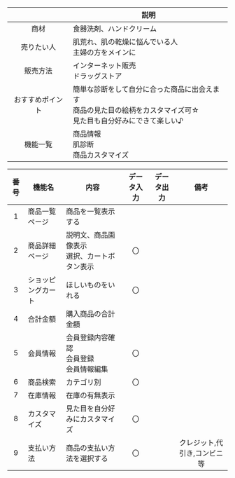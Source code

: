 ||説明|
|:---:|---|
|商材|食器洗剤、ハンドクリーム|
|売りたい人|肌荒れ、肌の乾燥に悩んでいる人<br>主婦の方をメインに|
|販売方法|インターネット販売<br>ドラッグストア|
|おすすめポイント|簡単な診断をして自分に合った商品に出会えます<br>商品の見た目の絵柄をカスタマイズ可☆<br>見た目も自分好みにできて楽しい♪|
|機能一覧|商品情報<br>肌診断<br>商品カスタマイズ|


|番号|機能名|内容|データ入力|データ出力|備考|
|:---:|---|---|:---:|:---:|:---:|
|1|商品一覧ページ|商品を一覧表示する||||
|2|商品詳細ページ|説明文、商品画像表示<br>選択、カートボタン表示|〇|||
|3|ショッピングカート|ほしいものをいれる|〇|||
|4|合計金額|購入商品の合計金額||||
|5|会員情報|会員登録内容確認<br>会員登録<br>会員情報編集|〇|||
|6|商品検索|カテゴリ別|〇|||
|7|在庫情報|在庫の有無表示||||
|8|カスタマイズ|見た目を自分好みにカスタマイズ|〇|||
|9|支払い方法|商品の支払い方法を選択する|〇||クレジット,代引き,コンビニ等|
